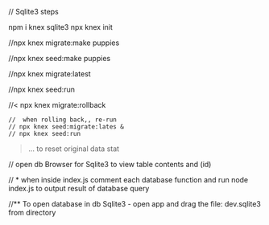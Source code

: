 

// Sqlite3 steps

npm i knex sqlite3
npx knex init

//npx knex migrate:make puppies

//npx knex seed:make puppies

//npx knex migrate:latest

//npx knex seed:run

//< 
    npx knex migrate:rollback

    //  when rolling back,, re-run 
    // npx knex seed:migrate:lates & 
    // npx knex seed:run
    
>... to reset original data stat


// open db Browser for Sqlite3 to view table contents and (id)

// * when inside index.js 
comment each database function and run node index.js to output result of database query

//** To open database in db Sqlite3 - open app and drag the file: dev.sqlite3 from directory